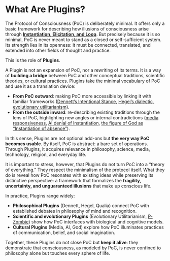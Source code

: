 # What Are Plugins?

The Protocol of Consciousness (PoC) is deliberately minimal. It offers only a basic framework for describing how illusions of consciousness arise through [**Instantiation, Elicitation, and Loop**](../core/operations/). But precisely because it is so minimal, PoC is never meant to stand as a closed or self-sufficient system. Its strength lies in its openness: it must be connected, translated, and extended into other fields of thought and practice.

This is the role of **Plugins**.

A Plugin is not an expansion of PoC, nor a rewriting of its terms. It is a way of **building a bridge** between PoC and other conceptual traditions, scientific theories, or cultural practices. Plugins take the minimal vocabulary of PoC and use it as a translation device:

* **From PoC outward**: making PoC more accessible by linking it with familiar frameworks ([Dennett’s Intentional Stance](dennett-plugin.md), [Hegel’s dialectic](hegel-plugin.md), [evolutionary utilitarianism](evolutionary-utilitarianism-plugin.md)).
* **From the outside inward**: re-describing existing traditions through the lens of PoC, highlighting new angles or internal contradictions ([media responsiveness](media-plugin.md), [AI denial of Instantiation](ai-plugin.md), [the figure of God as “Instantiation of absence”](god-plugin.md)).

In this sense, Plugins are not optional add-ons but **the very way PoC becomes usable**. By itself, PoC is abstract: a bare set of operations. Through Plugins, it acquires relevance in philosophy, science, media, technology, religion, and everyday life.

It is important to stress, however, that Plugins do not turn PoC into a “theory of everything.” They respect the minimalism of the protocol itself. What they do is reveal how PoC resonates with existing ideas while preserving its distinctive perspective: a framework that formalizes the **fragility, uncertainty, and unguaranteed illusions** that make up conscious life.

In practice, Plugins range widely:

* **Philosophical Plugins** (Dennett, Hegel, Qualia) connect PoC with established debates in philosophy of mind and recognition.
* **Scientific and evolutionary Plugins** (Evolutionary Utilitarianism, [P-Zombie](p-zombie-plugin.md)) show how PoC interfaces with biological and cognitive models.
* **Cultural Plugins** (Media, AI, God) explore how PoC illuminates practices of communication, belief, and social imagination.

Together, these Plugins do not close PoC but **keep it alive**: they demonstrate that consciousness, as modeled by PoC, is never confined to philosophy alone but touches every sphere of life.
